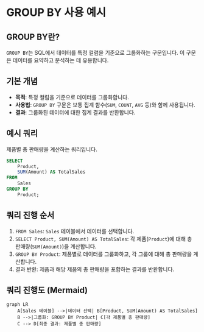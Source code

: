 
# GROUP BY 사용 예시

## GROUP BY란?

`GROUP BY`는 SQL에서 데이터를 특정 컬럼을 기준으로 그룹화하는 구문입니다. 이 구문은 데이터를 요약하고 분석하는 데 유용합니다.

## 기본 개념

- **목적**: 특정 컬럼을 기준으로 데이터를 그룹화합니다.
- **사용법**: `GROUP BY` 구문은 보통 집계 함수(`SUM`, `COUNT`, `AVG` 등)와 함께 사용됩니다.
- **결과**: 그룹화된 데이터에 대한 집계 결과를 반환합니다.

## 예시 쿼리

제품별 총 판매량을 계산하는 쿼리입니다.

```sql
SELECT 
    Product,
    SUM(Amount) AS TotalSales
FROM 
    Sales
GROUP BY 
    Product;
```

## 쿼리 진행 순서

1. `FROM Sales`: `Sales` 테이블에서 데이터를 선택합니다.
2. `SELECT Product, SUM(Amount) AS TotalSales`: 각 제품(`Product`)에 대해 총 판매량(`SUM(Amount)`)을 계산합니다.
3. `GROUP BY Product`: 제품별로 데이터를 그룹화하고, 각 그룹에 대해 총 판매량을 계산합니다.
4. 결과 반환: 제품과 해당 제품의 총 판매량을 포함하는 결과를 반환합니다.

## 쿼리 진행도 (Mermaid)

```mermaid
graph LR
    A[Sales 테이블] -->|데이터 선택| B[Product, SUM(Amount) AS TotalSales]
    B -->|그룹화: GROUP BY Product| C[각 제품별 총 판매량]
    C --> D[최종 결과: 제품별 총 판매량]
```

